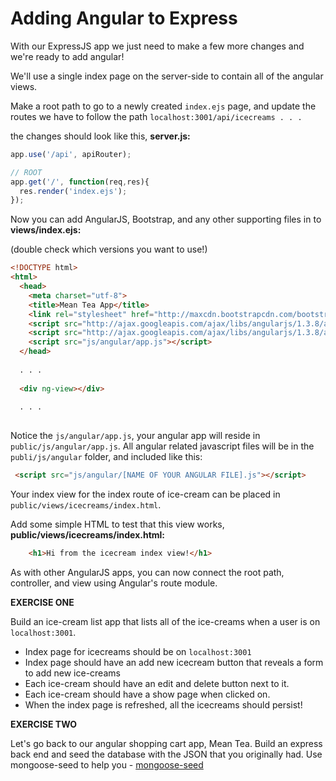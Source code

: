 # Adding Angular to Express

With our ExpressJS app we just need to make a few more changes and we're ready to add angular!

We'll use a single index page on the server-side to contain all of the angular views.

Make a root path to go to a newly created `index.ejs` page, and update the routes we have to follow the path `localhost:3001/api/icecreams . . .`

the changes should look like this, **server.js:**

```javascript
app.use('/api', apiRouter);

// ROOT
app.get('/', function(req,res){
  res.render('index.ejs');
});
```

Now you can add AngularJS, Bootstrap, and any other supporting files in to **views/index.ejs:**

(double check which versions you want to use!)

```html
<!DOCTYPE html>
<html>
  <head>
    <meta charset="utf-8">
    <title>Mean Tea App</title>
    <link rel="stylesheet" href="http://maxcdn.bootstrapcdn.com/bootstrap/3.2.0/css/bootstrap.min.css">
    <script src="http://ajax.googleapis.com/ajax/libs/angularjs/1.3.8/angular.min.js"></script>
    <script src="http://ajax.googleapis.com/ajax/libs/angularjs/1.3.8/angular-route.js"></script>
    <script src="js/angular/app.js"></script>
  </head>
  
  . . .
  
  <div ng-view></div>
  
  . . . 
  
```

Notice the `js/angular/app.js`, your angular app will reside in `public/js/angular/app.js`.  All angular related javascript files will be in the `publi/js/angular` folder, and included like this:

```html
 <script src="js/angular/[NAME OF YOUR ANGULAR FILE].js"></script>
```

Your index view for the index route of ice-cream can be placed in `public/views/icecreams/index.html`.

Add some simple HTML to test that this view works, **public/views/icecreams/index.html:**

```html
	<h1>Hi from the icecream index view!</h1>
```

As with other AngularJS apps, you can now connect the root path, controller, and view using Angular's route module.

**EXERCISE ONE**

Build an ice-cream list app that lists all of the ice-creams when a user is on `localhost:3001`.

* Index page for icecreams should be on `localhost:3001`
* Index page should have an add new icecream button that reveals a form to add new ice-creams
* Each ice-cream should have an edit and delete button next to it.
* Each ice-cream should have a show page when clicked on.
* When the index page is refreshed, all the icecreams should persist!

**EXERCISE TWO**

Let's go back to our angular shopping cart app, Mean Tea.  Build an express back end and seed the database with the JSON that you originally had.  Use mongoose-seed to help you - [mongoose-seed](https://www.npmjs.com/package/mongoose-seed)
